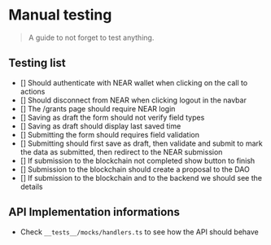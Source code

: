 # Manual testing

> A guide to not forget to test anything.

## Testing list

- [] Should authenticate with NEAR wallet when clicking on the call to actions
- [] Should disconnect from NEAR when clicking logout in the navbar
- [] The /grants page should require NEAR login
- [] Saving as draft the form should not verify field types
- [] Saving as draft should display last saved time
- [] Submitting the form should requires field validation
- [] Submitting should first save as draft, then validate and submit to mark the data as submitted, then redirect to the NEAR submission
- [] If submission to the blockchain not completed show button to finish
- [] Submission to the blockchain should create a proposal to the DAO
- [] If submission to the blockchain and to the backend we should see the details

## API Implementation informations

- Check `__tests__/mocks/handlers.ts` to see how the API should behave
